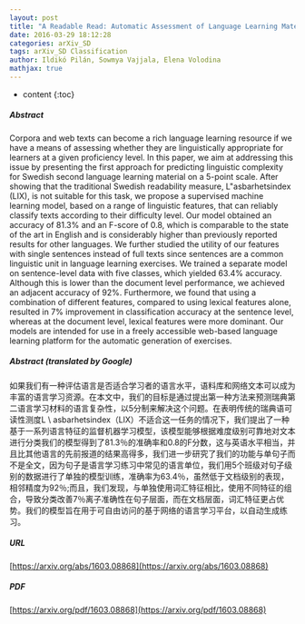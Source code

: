```yaml
---
layout: post
title: "A Readable Read: Automatic Assessment of Language Learning Materials based on Linguistic Complexity"
date: 2016-03-29 18:12:28
categories: arXiv_SD
tags: arXiv_SD Classification
author: Ildikó Pilán, Sowmya Vajjala, Elena Volodina
mathjax: true
---
```


* content
{:toc}

##### Abstract
Corpora and web texts can become a rich language learning resource if we have a means of assessing whether they are linguistically appropriate for learners at a given proficiency level. In this paper, we aim at addressing this issue by presenting the first approach for predicting linguistic complexity for Swedish second language learning material on a 5-point scale. After showing that the traditional Swedish readability measure, L\"asbarhetsindex (LIX), is not suitable for this task, we propose a supervised machine learning model, based on a range of linguistic features, that can reliably classify texts according to their difficulty level. Our model obtained an accuracy of 81.3% and an F-score of 0.8, which is comparable to the state of the art in English and is considerably higher than previously reported results for other languages. We further studied the utility of our features with single sentences instead of full texts since sentences are a common linguistic unit in language learning exercises. We trained a separate model on sentence-level data with five classes, which yielded 63.4% accuracy. Although this is lower than the document level performance, we achieved an adjacent accuracy of 92%. Furthermore, we found that using a combination of different features, compared to using lexical features alone, resulted in 7% improvement in classification accuracy at the sentence level, whereas at the document level, lexical features were more dominant. Our models are intended for use in a freely accessible web-based language learning platform for the automatic generation of exercises.

##### Abstract (translated by Google)
如果我们有一种评估语言是否适合学习者的语言水平，语料库和网络文本可以成为丰富的语言学习资源。在本文中，我们的目标是通过提出第一种方法来预测瑞典第二语言学习材料的语言复杂性，以5分制来解决这个问题。在表明传统的瑞典语可读性测度L \ asbarhetsindex（LIX）不适合这一任务的情况下，我们提出了一种基于一系列语言特征的监督机器学习模型，该模型能够根据难度级别可靠地对文本进行分类我们的模型得到了81.3％的准确率和0.8的F分数，这与英语水平相当，并且比其他语言的先前报道的结果高得多，我们进一步研究了我们的功能与单句子而不是全文，因为句子是语言学习练习中常见的语言单位，我们用5个班级对句子级别的数据进行了单独的模型训练，准确率为63.4％，虽然低于文档级别的表现，相邻精度为92％;而且，我们发现，与单独使用词汇特征相比，使用不同特征的组合，导致分类改善7％离子准确性在句子层面，而在文档层面，词汇特征更占优势。我们的模型旨在用于可自由访问的基于网络的语言学习平台，以自动生成练习。

##### URL
[https://arxiv.org/abs/1603.08868](https://arxiv.org/abs/1603.08868)

##### PDF
[https://arxiv.org/pdf/1603.08868](https://arxiv.org/pdf/1603.08868)

